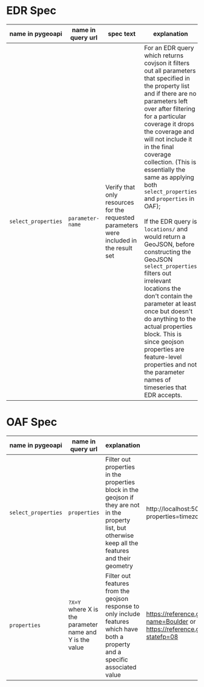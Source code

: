 # EDR Spec

| name in pygeoapi    | name in query url | spec text                                                                               | explanation                                                                                                                                                                                                                                                                                                                                                                                                                                                                                                                                                                                                                                                                                                                                    | example |
| ------------------- | ----------------- | --------------------------------------------------------------------------------------- | ---------------------------------------------------------------------------------------------------------------------------------------------------------------------------------------------------------------------------------------------------------------------------------------------------------------------------------------------------------------------------------------------------------------------------------------------------------------------------------------------------------------------------------------------------------------------------------------------------------------------------------------------------------------------------------------------------------------------------------------------- | ------- |
| `select_properties` | `parameter-name`  | Verify that only resources for the requested parameters were included in the result set | For an EDR query which returns covjson it filters out all parameters that specified in the property list and if there are no parameters left over after filtering for a particular coverage it drops the coverage and will not include it in the final coverage collection. (This is essentially the same as applying both `select_properties` and `properties` in OAF); <br/> <br/> If the EDR query is `locations/` and would return a GeoJSON, before constructing the GeoJSON `select_properties` filters out irrelevant locations the don't contain the parameter at least once but doesn't do anything to the actual properties block. This is since geojson properties are feature-level properties and not the parameter names of timeseries that EDR accepts. |         |

# OAF Spec

| name in pygeoapi    | name in query url                                       | explanation                                                                                                                                               | example                                                                                                                                        |
| ------------------- | ------------------------------------------------------- | --------------------------------------------------------------------------------------------------------------------------------------------------------- | ---------------------------------------------------------------------------------------------------------------------------------------------- |
| `select_properties` | `properties`                                            | Filter out properties in the properties block in the geojson if they are not in the property list, but otherwise keep all the features and their geometry | http://localhost:5000/collections/rise-edr/items?properties=timezoneOffset                                                                     |
| `properties`        | `?X=Y` where X is the parameter name and Y is the value | Filter out features from the geojson response to only include features which have both a property and a specific associated value                         | https://reference.geoconnex.us/collections/counties/items?name=Boulder or https://reference.geoconnex.us/collections/counties/items?statefp=08 |
